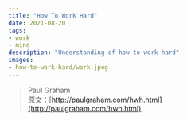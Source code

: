 ```yaml
---
title: "How To Work Hard"
date: 2021-08-20
tags:
- work
- mind
description: "Understanding of how to work hard"
images:
- how-to-work-hard/work.jpeg
---
```


> Paul Graham  
> 原文：[http://paulgraham.com/hwh.html](http://paulgraham.com/hwh.html)

